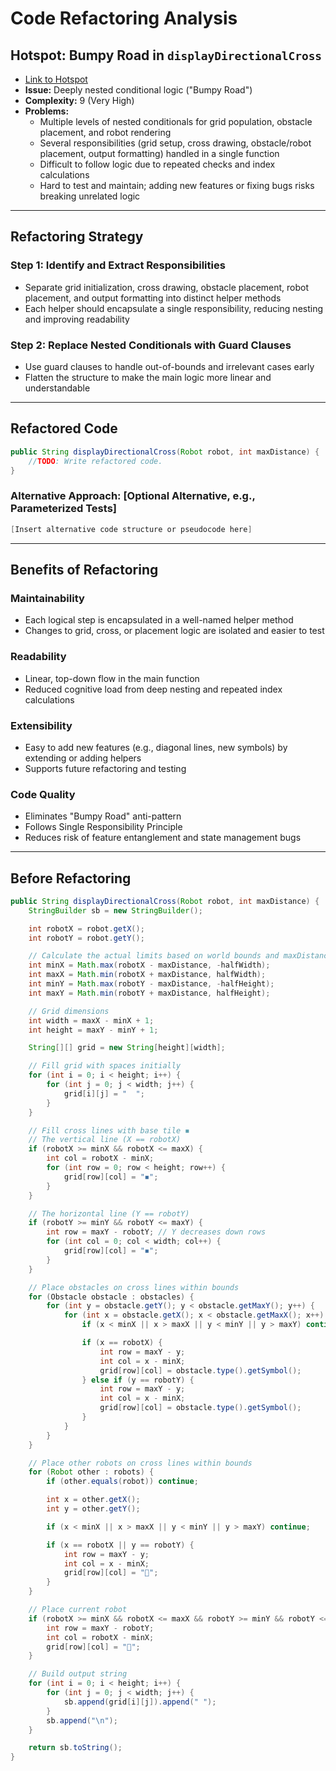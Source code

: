 # Code Refactoring Analysis

## **Hotspot: Bumpy Road in `displayDirectionalCross`**
- [Link to Hotspot](https://codescene.wethinkco.de/192/analyses/2118/code/hotspots/biomarkers?name=brownfields_robot_worlds_5%2Fsrc%2Fmain%2Fjava%2Fza%2Fco%2Fwethinkcode%2Frobots%2Fhandlers%2FCommandHandler.java)
- **Issue:** Deeply nested conditional logic ("Bumpy Road")
- **Complexity:** 9 (Very High)
- **Problems:**
  - Multiple levels of nested conditionals for grid population, obstacle placement, and robot rendering
  - Several responsibilities (grid setup, cross drawing, obstacle/robot placement, output formatting) handled in a single function
  - Difficult to follow logic due to repeated checks and index calculations
  - Hard to test and maintain; adding new features or fixing bugs risks breaking unrelated logic

---

## Refactoring Strategy

### **Step 1: Identify and Extract Responsibilities**
- Separate grid initialization, cross drawing, obstacle placement, robot placement, and output formatting into distinct helper methods
- Each helper should encapsulate a single responsibility, reducing nesting and improving readability

### **Step 2: Replace Nested Conditionals with Guard Clauses**
- Use guard clauses to handle out-of-bounds and irrelevant cases early
- Flatten the structure to make the main logic more linear and understandable

---

## Refactored Code

```java
public String displayDirectionalCross(Robot robot, int maxDistance) {
    //TODO: Write refactored code.
}
```

### **Alternative Approach: [Optional Alternative, e.g., Parameterized Tests]**
```java
[Insert alternative code structure or pseudocode here]
```

---

## **Benefits of Refactoring**

### **Maintainability**
- Each logical step is encapsulated in a well-named helper method
- Changes to grid, cross, or placement logic are isolated and easier to test

### **Readability**
- Linear, top-down flow in the main function
- Reduced cognitive load from deep nesting and repeated index calculations

### **Extensibility**
- Easy to add new features (e.g., diagonal lines, new symbols) by extending or adding helpers
- Supports future refactoring and testing

### **Code Quality**
- Eliminates "Bumpy Road" anti-pattern
- Follows Single Responsibility Principle
- Reduces risk of feature entanglement and state management bugs

---

## **Before Refactoring**
```java
public String displayDirectionalCross(Robot robot, int maxDistance) {
    StringBuilder sb = new StringBuilder();

    int robotX = robot.getX();
    int robotY = robot.getY();

    // Calculate the actual limits based on world bounds and maxDistance
    int minX = Math.max(robotX - maxDistance, -halfWidth);
    int maxX = Math.min(robotX + maxDistance, halfWidth);
    int minY = Math.max(robotY - maxDistance, -halfHeight);
    int maxY = Math.min(robotY + maxDistance, halfHeight);

    // Grid dimensions
    int width = maxX - minX + 1;
    int height = maxY - minY + 1;

    String[][] grid = new String[height][width];

    // Fill grid with spaces initially
    for (int i = 0; i < height; i++) {
        for (int j = 0; j < width; j++) {
            grid[i][j] = "  ";
        }
    }

    // Fill cross lines with base tile ◾️
    // The vertical line (X == robotX)
    if (robotX >= minX && robotX <= maxX) {
        int col = robotX - minX;
        for (int row = 0; row < height; row++) {
            grid[row][col] = "◾️";
        }
    }

    // The horizontal line (Y == robotY)
    if (robotY >= minY && robotY <= maxY) {
        int row = maxY - robotY; // Y decreases down rows
        for (int col = 0; col < width; col++) {
            grid[row][col] = "◾️";
        }
    }

    // Place obstacles on cross lines within bounds
    for (Obstacle obstacle : obstacles) {
        for (int y = obstacle.getY(); y < obstacle.getMaxY(); y++) {
            for (int x = obstacle.getX(); x < obstacle.getMaxX(); x++) {
                if (x < minX || x > maxX || y < minY || y > maxY) continue;

                if (x == robotX) {
                    int row = maxY - y;
                    int col = x - minX;
                    grid[row][col] = obstacle.type().getSymbol();
                } else if (y == robotY) {
                    int row = maxY - y;
                    int col = x - minX;
                    grid[row][col] = obstacle.type().getSymbol();
                }
            }
        }
    }

    // Place other robots on cross lines within bounds
    for (Robot other : robots) {
        if (other.equals(robot)) continue;

        int x = other.getX();
        int y = other.getY();

        if (x < minX || x > maxX || y < minY || y > maxY) continue;

        if (x == robotX || y == robotY) {
            int row = maxY - y;
            int col = x - minX;
            grid[row][col] = "🤖";
        }
    }

    // Place current robot
    if (robotX >= minX && robotX <= maxX && robotY >= minY && robotY <= maxY) {
        int row = maxY - robotY;
        int col = robotX - minX;
        grid[row][col] = "🤖";
    }

    // Build output string
    for (int i = 0; i < height; i++) {
        for (int j = 0; j < width; j++) {
            sb.append(grid[i][j]).append(" ");
        }
        sb.append("\n");
    }

    return sb.toString();
}
```

